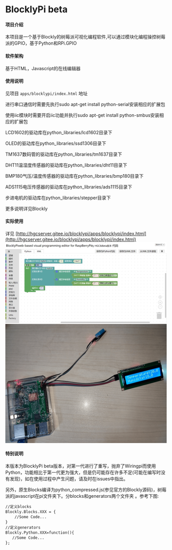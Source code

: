 # BlocklyPi beta

#### 项目介绍
本项目是一个基于Blockly的树莓派可视化编程软件,可以通过模块化编程操控树莓派的GPIO，基于Python和RPi.GPIO

#### 软件架构
基于HTML，Javascript的在线编辑器


#### 使用说明

见项目 `apps/blocklypi/index.html` 地址

进行串口通信时需要先执行sudo apt-get install python-serial安装相应的扩展包

使用iic模块时需要开启iic功能并执行sudo apt-get install python-smbus安装相应的扩展包

LCD1602的驱动库在python_libraries/lcd1602目录下

OLED的驱动库在python_libraries/ssd1306目录下

TM1637数码管的驱动库在python_libraries/tm1637目录下

DHT11温湿度传感器的驱动库在python_libraries/dht11目录下

BMP180气压/温度传感器的驱动库在python_libraries/bmp180目录下

ADS1115电压传感器的驱动库在python_libraries/ads1115目录下

步进电机的驱动库在python_libraries/stepper目录下

更多说明详见Blockly



#### 实际使用
详见 [http://hgcserver.gitee.io/blocklypi/apps/blocklypi/index.html](http://hgcserver.gitee.io/blocklypi/apps/blocklypi/index.html)
![PIC1](images/pic1.png)
![PIC2](images/pic2.png)

#### 特别说明
本版本为BlocklyPi beta版本，对第一代进行了重写，抛弃了Wiringpi而使用Python，功能相比于第一代更为强大，但是仍可能存在许多不足(可能在编写时没有发现)，如在使用过程中产生问题，请及时在issues中指出。

另外，原生Blocks编译为python_compressed.js(参见官方的Blockly源码)，树莓派的javascript在pi文件夹下。分blocks和generators两个文件夹 。参考下图:

```
//定义blocks
Blockly.Blocks.XXX = {
    //Some Code...
}
//定义generators
Blockly.Python.XXX=function(){
   //Some Code...
};